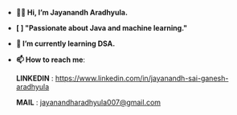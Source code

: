 - **👋🏻 Hi, I’m Jayanandh Aradhyula.**

- **[ ] "Passionate about Java and machine learning."**

- **🌱 I’m currently learning DSA.**

- **📫 How to reach me**:

   **LINKEDIN** :  https://www.linkedin.com/in/jayanandh-sai-ganesh-aradhyula
  
   **MAIL** : jayanandharadhyula007@gmail.com
